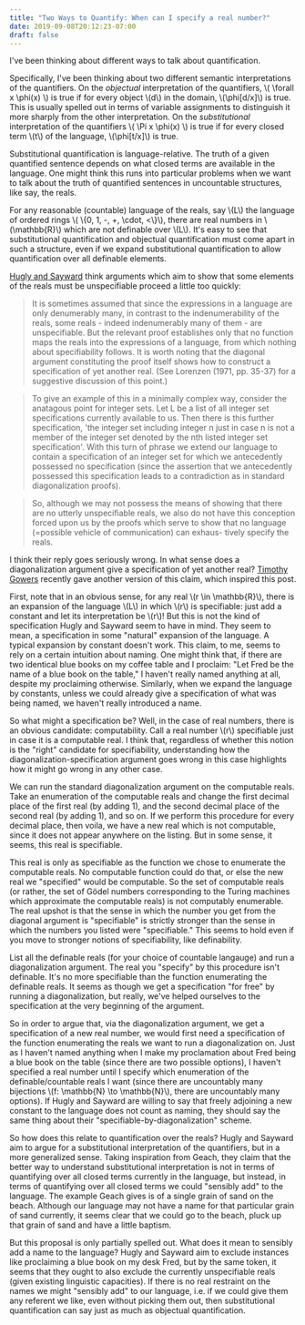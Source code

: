 ```yaml
---
title: "Two Ways to Quantify: When can I specify a real number?"
date: 2019-09-08T20:12:23-07:00
draft: false
---
```


I've been thinking about different ways to talk about quantification. 

Specifically, I've been thinking about two different semantic interpretations of the quantifiers. On the *objectual* interpretation of the quantifiers, \\( \forall x \phi(x) \\) is true if for every object \\(d\\) in the domain, \\(\phi[d/x]\\) is true. This is usually spelled out in terms of variable assignments to distinguish it more sharply from the other interpretation. On the *substitutional* interpretation of the quantifiers \\( \Pi x \phi(x) \\) is true if for every closed term \\(t\\) of the language, \\(\phi[t/x]\\) is true. 

Substitutional quantification is language-relative. The truth of a given quantified sentence depends on what closed terms are available in the language. One might think this runs into particular problems when we want to talk about the truth of quantified sentences in uncountable structures, like say, the reals. 

For any reasonable (countable) language of the reals, say \\(L\\) the language of ordered rings \\( \\{0, 1, -, +, \cdot, <\\}\\), there are real numbers in \\(\mathbb{R}\\) which are not definable over \\(L\\). It's easy to see that substitutional quantification and objectual quantification must come apart in such a structure, even if we expand substitutional quantification to allow quantification over all definable elements. 

[Hugly and Sayward](https://www.jstor.org/stable/20117947) think arguments which aim to show that some elements of the reals must be unspecifiable proceed a little too quickly: 

> It is sometimes assumed that since the expressions in a language are only denumerably many, in contrast to the indenumerability of the reals, some reals - indeed indenumerably many of them - are unspecifiable. But the relevant proof establishes only that no function maps the reals into the expressions of a language, from which nothing about specifiability follows. It is worth noting that the diagonal argument constituting the proof itself shows how to construct a specification of yet another real. (See Lorenzen (1971, pp. 35-37) for a suggestive discussion of this point.)

> To give an example of this in a minimally complex way, consider the anatagous point for integer sets. Let L be a list of all integer set specifications currently available to us. Then there is this further specification, 'the integer set including integer n just in case n is not a member of the integer set denoted by the nth listed integer set specification'. With this turn of phrase we extend our language to contain a specification of an integer set for which we antecedently possessed no specification (since the assertion that we antecedently possessed this specification leads to a contradiction as in standard diagonalization proofs).

> So, although we may not possess the means of showing that there are no utterly unspecifiable reals, we also do not have this conception forced upon us by the proofs which serve to show that no language (=possible vehicle of communication) can exhaus- tively specify the reals.

I think their reply goes seriously wrong. In what sense does a diagonalization argument give a specification of yet another real? [Timothy Gowers](https://twitter.com/wtgowers/status/1168983651415142400) recently gave another version of this claim, which inspired this post. 

First, note that in an obvious sense, for any real \\(r \in \mathbb{R}\\), there is an expansion of the language \\(L\\) in which \\(r\\) is specifiable: just add a constant and let its interpretation be \\(r\\)! But this is not the kind of specification Hugly and Sayward seem to have in mind. They seem to mean, a specification in some "natural" expansion of the language. A typical expansion by constant doesn't work. This claim, to me, seems to rely on a certain intuition about naming. One might think that, if there are two identical blue books on my coffee table and I proclaim: "Let Fred be the name of a blue book on the table," I haven't really named anything at all, despite my proclaiming otherwise. Similarly, when we expand the language by constants, unless we could already give a specification of what was being named, we haven't really introduced a name. 

So what might a specification be? Well, in the case of real numbers, there is an obvious candidate: computability. Call a real number \\(r\\) specifiable just in case it is a computable real. I think that, regardless of whether this notion is the "right" candidate for specifiability, understanding how the diagonalization-specification argument goes wrong in this case highlights how it might go wrong in any other case. 

We can run the standard diagonalization argument on the computable reals. Take an enumeration of the computable reals and change the first decimal place of the first real (by adding 1), and the second decimal place of the second real (by adding 1), and so on. If we perform this procedure for every decimal place, then voila, we have a new real which is not computable, since it does not appear anywhere on the listing. But in some sense, it seems, this real is specifiable. 

This real is only as specifiable as the function we chose to enumerate the computable reals. No computable function could do that, or else the new real we "specified" would be computable. So the set of computable reals (or rather, the set of Gödel numbers corresponding to the Turing machines which approximate the computable reals) is not computably enumerable. The real upshot is that the sense in which the number you get from the diagonal argument is "specifiable" is strictly stronger than the sense in which the numbers you listed were "specifiable." This seems to hold even if you move to stronger notions of specifiability, like definability. 
 
List all the definable reals (for your choice of countable langauge) and run a diagonalization argument. The real you "specify" by this procedure isn't definable. It's no more specifiable than the function enumerating the definable reals. It seems as though we get a specification "for free" by running a diagonalization, but really, we've helped ourselves to the specification at the very beginning of the argument. 

So in order to argue that, via the diagonalization argument, we get a specification of a new real number, we would first need a specification of the function enumerating the reals we want to run a diagonalization on. Just as I haven't named anything when I make my proclamation about Fred being a blue book on the table (since there are two possible options), I haven't specified a real number until I specify which enumeration of the definable/countable reals I want (since there are uncountably many bijections \\(f: \mathbb{N} \to \mathbb{N}\\), there are uncountably many options). If Hugly and Sayward are willing to say that freely adjoining a new constant to the language does not count as naming, they should say the same thing about their "specifiable-by-diagonalization" scheme. 

So how does this relate to quantification over the reals? Hugly and Sayward aim to argue for a substitutional interpretation of the quantifiers, but in a more generalized sense. Taking inspiration from Geach, they claim that the better way to understand substitutional interpretation is not in terms of quantifying over all closed terms currently in the language, but instead, in terms of quantifying over all closed terms we could "sensibly add" to the language. The example Geach gives is of a single grain of sand on the beach. Although our language may not have a name for that particular grain of sand currently, it seems clear that we could go to the beach, pluck up that grain of sand and have a little baptism. 

But this proposal is only partially spelled out. What does it mean to sensibly add a name to the language? Hugly and Sayward aim to exclude instances like proclaiming a blue book on my desk Fred, but by the same token, it seems that they ought to also exclude the currently unspecifiable reals (given existing linguistic capacities). If there is no real restraint on the names we might "sensibly add" to our language, i.e. if we could give them any referent we like, even without picking them out, then substitutional quantification can say just as much as objectual quantification. 


